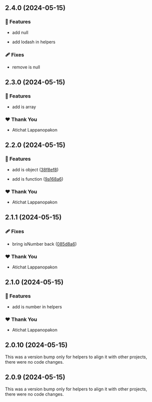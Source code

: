 ## 2.4.0 (2024-05-15)


### 🚀 Features

- add null

- add lodash in helpers


### 🩹 Fixes

- remove is null

## 2.3.0 (2024-05-15)


### 🚀 Features

- add is array


### ❤️  Thank You

- Atichat Lappanopakon

## 2.2.0 (2024-05-15)


### 🚀 Features

- add is object ([38f8ef8](https://github.com/Atichat43/npmjs-atichatdev/commit/38f8ef8))

- add is function ([9a168a6](https://github.com/Atichat43/npmjs-atichatdev/commit/9a168a6))


### ❤️  Thank You

- Atichat Lappanopakon

## 2.1.1 (2024-05-15)


### 🩹 Fixes

- bring isNumber back ([085d8a6](https://github.com/Atichat43/npmjs-atichatdev/commit/085d8a6))


### ❤️  Thank You

- Atichat Lappanopakon

## 2.1.0 (2024-05-15)


### 🚀 Features

- add is number in helpers


### ❤️  Thank You

- Atichat Lappanopakon

## 2.0.10 (2024-05-15)

This was a version bump only for helpers to align it with other projects, there were no code changes.

## 2.0.9 (2024-05-15)

This was a version bump only for helpers to align it with other projects, there were no code changes.
